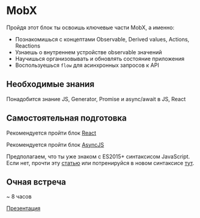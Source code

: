 # MobX

Пройдя этот блок ты освоишь ключевые части MobX, а именно:

- Познакомишься с концептами Observable, Derived values, Actions, Reactions
- Узнаешь о внутреннем устройстве observable значений
- Научишься организовывать и обновлять состояние приложения
- Воспользуешься `flow` для асинхронных запросов к API

## Необходимые знания

Понадобится знание JS, Generator, Promise и async/await в JS, React

## Самостоятельная подготовка

Рекомендуется пройти блок [React](https://github.com/kontur-courses/react)

Рекомендуется пройти блок [AsyncJS](https://github.com/kontur-courses/async-js)

Предполагаем, что ты уже знаком с ES2015+ синтаксисом JavaScript. Если нет, прочти эту [статью](http://www.js-craft.io/blog/10-The-10-min-ES6-course-for-the-beginner-React-Developer/) или потренируйся в новом синтаксисе [тут](http://es6katas.org/).

## Очная встреча

~ 8 часов

[Презентация]()

